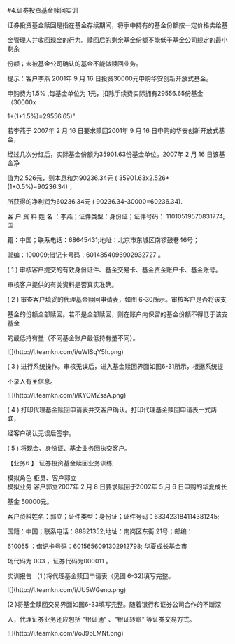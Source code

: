#4.证券投资基金赎回实训
<p>证券投资基金赎回是指在基金存续期间，将手中持有的基金份额按一定价格卖给基 </p>
    <p>金管理人并收回现金的行为。赎回后的剩余基金份额不能低于基金公司规定的最小剩余 </p>
    <p>份额；未被基金公司确认的基金不能做赎回业务。 </p>
    <p> 提示：客户李燕 2001年 9 月 16 日投资30000元申购华安创新开放式基金。 </p>
    <p> 申购费为1.5% ,每基金单位为 1元，扣除手续费实际拥有29556.65份基金  （30000x </p>
    <p>1+(1+1.5%)=29556.65)&quot; </p>
    <p> 若李燕于 2007年 2 月 16 日要求赎回2001年 9 月 16 日申购的华安创新开放式基金， </p>
    <p>经过几次分红后，实际基金份额为35901.63份基金单位。2007年 2 月 16 日该基金净 </p>
    <p>值为2.526元，则本息和为90236.34元 ( 35901.63x2.526+(1+0.5%)=90236.34) ， </p>
    <p>所获得的净利润为60236.34元 ( 90236.34-30000=60236.34). </p>
    <p> 客 户 资 料 姓 名 ：李燕；证件类型：身份证；证件号码： 11010519570831774; 国 </p>
    <p> 籍：中国；联系电话：68645431;地址：北京市东城区南锣鼓巷46号； </p>
    <p> 邮编：100009;借记卡号码：6014854096902932727 。</p>
    <p>( 1 ) 审核客户提交的有效身份证件、基金交易卡、基金资金账户卡、基金账号。 </p>
    <p>审核客户提供的有关资料是否真实准确。 </p>
    <p> ( 2 ) 审查客户填妥的代理基金赎回申请表，如图 6-30所示。审核客户是否将该支 </p>
    <p>基金的份额全部赎回。若不是全部赎回，则在账户内保留的基金份额不得低于该支基金 </p>
    <p>的最低持有量（不同基金账户最低持有量不同）。</p>
    <p>![](http://i.teamkn.com/i/uWISqY5h.png)</p>
    <p> ( 3 ) 进行系统操作。审核无误后，进入基金赎回界面如图6-31所示，根据系统提 </p>
    <p>不录入有关信息。</p>
    <p>![](http://i.teamkn.com/i/KYOMZssA.png)</p>
    <p>( 4 ) 打印代理基金赎回申请表并交客户确认。打印代理基金赎回申请表一式两联， </p>
    <p>经客户确认无误后签字。 </p>
    <p> ( 5 ) 将现金、身份证、基金业务回执交客户。 </p>
    <p> 【业务6 】  证券投资基金赎回业务训练 </p>
    <p> 模拟角色 柜员、客户郭立 <br />
      模拟业务 客户郭立2007年 2 月 8 日要求赎回于2002年 5 月 6 日申购的华夏成长 </p>
    <p> 基金 50000元。 </p>
    <p> 客户资料姓名：郭立；证件类型：身份证；证件号码：633423184114381245; </p>
    <p> 国籍：中国；联系电话：88821352;地址：南岗区东街 21号；邮编： </p>
    <p> 610055 ；借记卡号码：6015656091302912798; 华夏成长基金市 </p>
    <p> 场代码为 003 ，证券代码为000011 。 </p>
    <p> 实训报告 （1 )将代理基金赎回申请表（见图 6-32)填写完整。</p>
    <p>![](http://i.teamkn.com/i/JU5WGeno.png)</p>
    <p> (2 )将基金赎回交易界面如图6-33填写完整。随着银行和证券公司合作的不断深 </p>
    <p>入，代理证券业务还应包括 &quot;银证通&quot; 、&quot;银证转账&quot; 等证券交易方式。</p>
    <p>![](http://i.teamkn.com/i/oJ9pLMNf.png)</p>